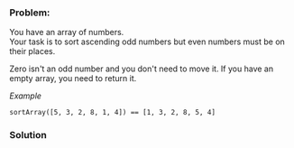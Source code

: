### Problem:
<p>You have an array of numbers.<br>Your task is to sort ascending odd numbers but even numbers must be on their places.</p>
<p>Zero isn&apos;t an odd number and you don&apos;t need to move it. If you have an empty array, you need to return it.</p>
<p><em>Example</em></p>
<pre style="display: none;"><code class="language-cpp">sortArray([<span class="hljs-number">5</span>, <span class="hljs-number">3</span>, <span class="hljs-number">2</span>, <span class="hljs-number">8</span>, <span class="hljs-number">1</span>, <span class="hljs-number">4</span>]) == [<span class="hljs-number">1</span>, <span class="hljs-number">3</span>, <span class="hljs-number">2</span>, <span class="hljs-number">8</span>, <span class="hljs-number">5</span>, <span class="hljs-number">4</span>]</code></pre>
<pre><code class="language-javascript">sortArray([<span class="hljs-number">5</span>, <span class="hljs-number">3</span>, <span class="hljs-number">2</span>, <span class="hljs-number">8</span>, <span class="hljs-number">1</span>, <span class="hljs-number">4</span>]) == [<span class="hljs-number">1</span>, <span class="hljs-number">3</span>, <span class="hljs-number">2</span>, <span class="hljs-number">8</span>, <span class="hljs-number">5</span>, <span class="hljs-number">4</span>]</code></pre>
<pre style="display: none;"><code class="language-python">sort_array([<span class="hljs-number">5</span>, <span class="hljs-number">3</span>, <span class="hljs-number">2</span>, <span class="hljs-number">8</span>, <span class="hljs-number">1</span>, <span class="hljs-number">4</span>]) == [<span class="hljs-number">1</span>, <span class="hljs-number">3</span>, <span class="hljs-number">2</span>, <span class="hljs-number">8</span>, <span class="hljs-number">5</span>, <span class="hljs-number">4</span>]</code></pre>
<pre style="display: none;"><code class="language-ruby">sort_array([<span class="hljs-number">5</span>, <span class="hljs-number">3</span>, <span class="hljs-number">2</span>, <span class="hljs-number">8</span>, <span class="hljs-number">1</span>, <span class="hljs-number">4</span>]) == [<span class="hljs-number">1</span>, <span class="hljs-number">3</span>, <span class="hljs-number">2</span>, <span class="hljs-number">8</span>, <span class="hljs-number">5</span>, <span class="hljs-number">4</span>]</code></pre>
<pre style="display: none;"><code class="language-ruby">sort_array([<span class="hljs-number">5</span>, <span class="hljs-number">3</span>, <span class="hljs-number">2</span>, <span class="hljs-number">8</span>, <span class="hljs-number">1</span>, <span class="hljs-number">4</span>]) == [<span class="hljs-number">1</span>, <span class="hljs-number">3</span>, <span class="hljs-number">2</span>, <span class="hljs-number">8</span>, <span class="hljs-number">5</span>, <span class="hljs-number">4</span>]</code></pre>
<pre style="display: none;"><code class="language-haskell"><span class="hljs-title">sortArray</span> [<span class="hljs-number">5</span>, <span class="hljs-number">3</span>, <span class="hljs-number">2</span>, <span class="hljs-number">8</span>, <span class="hljs-number">1</span>, <span class="hljs-number">4</span>] == [<span class="hljs-number">1</span>, <span class="hljs-number">3</span>, <span class="hljs-number">2</span>, <span class="hljs-number">8</span>, <span class="hljs-number">5</span>, <span class="hljs-number">4</span>]</code></pre>
<pre style="display: none;"><code class="language-clojure">(<span class="hljs-name"><span class="hljs-builtin-name">=</span></span> (<span class="hljs-name">sort-array</span> [<span class="hljs-number">5</span> <span class="hljs-number">3</span> <span class="hljs-number">2</span> <span class="hljs-number">8</span> <span class="hljs-number">1</span> <span class="hljs-number">4</span>]) [<span class="hljs-number">1</span> <span class="hljs-number">3</span> <span class="hljs-number">2</span> <span class="hljs-number">8</span> <span class="hljs-number">5</span> <span class="hljs-number">4</span>])</code></pre>

### Solution